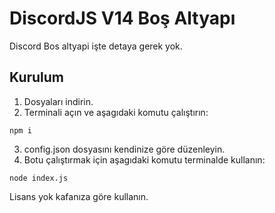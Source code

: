 # DiscordJS V14 Boş Altyapı
Discord Bos altyapi işte detaya gerek yok.

## Kurulum
1. Dosyaları indirin.
2. Terminali açın ve aşagıdaki komutu çalıştırın:
```
npm i
```
3. config.json dosyasını kendinize göre düzenleyin.
4. Botu çalıştırmak için aşagıdaki komutu terminalde kullanın:
```
node index.js
```

Lisans yok kafanıza göre kullanın.
